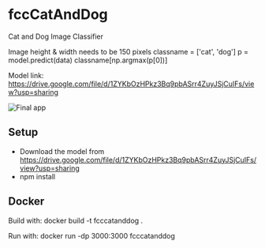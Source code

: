# fccCatAndDog
 Cat and Dog Image Classifier

Image height & width needs to be 150 pixels
classname = ['cat', 'dog']
p = model.predict(data)
classname[np.argmax(p[0])]

Model link:
https://drive.google.com/file/d/1ZYKbOzHPkz3Bq9pbASrr4ZuyJSjCuIFs/view?usp=sharing

![Final app](https://link477.com/dataScience/CatAndDogImageClassifier.JPG)

## Setup
- Download the model from https://drive.google.com/file/d/1ZYKbOzHPkz3Bq9pbASrr4ZuyJSjCuIFs/view?usp=sharing
- npm install

## Docker
Build with:
docker build -t fcccatanddog .

Run with:
docker run -dp 3000:3000 fcccatanddog
